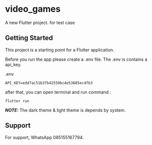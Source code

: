 # video_games

A new Flutter project. for test case

## Getting Started

This project is a starting point for a Flutter application.

Before you run the app please create a .env file. The .env is contains a api_key.

.env
```
API_KEY=edd7ac51b37b42559bc4e53685ec4fb3
```
after that, you can open terminal and run command :
```
flutter run
```
**_NOTE:_**  The dark theme & light theme is depends by system.

## Support

For support, WhatsApp 085155167794.

